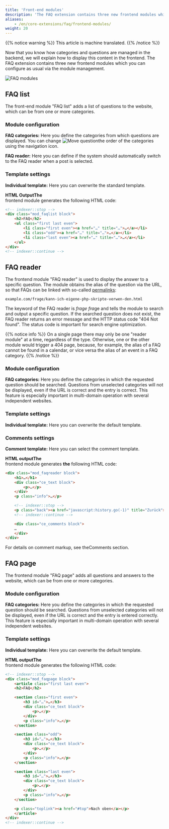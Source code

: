 ```yaml
---
title: 'Front-end modules'
description: 'The FAQ extension contains three new frontend modules which you can configure as usual via the module management.'
aliases:
    - /en/core-extensions/faq/frontend-modules/
weight: 20
---
```


{{% notice warning %}}
This article is machine translated.
{{% /notice %}}

Now that you know how categories and questions are managed in the backend, we will explain how to display this content in the frontend. The FAQ extension contains three new frontend modules which you can configure as usual via the module management.

![FAQ modules](/de/core-extensions/faq/images/de/faq-module.png?classes=shadow)

## FAQ list

The front-end module "FAQ list" adds a list of questions to the website, which can be from one or more categories.

### Module configuration

**FAQ categories:** Here you define the categories from which questions are displayed. You can change ![Move question](/de/icons/drag.svg?classes=icon "Frage verschieben")the order of the categories using the navigation icon.

**FAQ reader:** Here you can define if the system should automatically switch to the FAQ reader when a post is selected.

### Template settings

**Individual template:** Here you can overwrite the standard template.

**HTML OutputThe**  
 frontend module generates the following HTML code:

```html
<!-- indexer::stop -->
<div class="mod_faqlist block">
    <h2>FAQ</h2>
    <ul class="first last even">
        <li class="first even"><a href="…" title="…">…</a></li>
        <li class="odd"><a href="…" title="…">…</a></li>
        <li class="last even"><a href="…" title="…">…</a></li>
    </ul>
</div>
<!-- indexer::continue -->
```

## FAQ reader

The frontend module "FAQ reader" is used to display the answer to a specific question. The module obtains the alias of the question via the URL, so that FAQs can be linked with so-called [permalinks](https://de.wikipedia.org/wiki/Permalink):

`example.com/frage/kann-ich-eigene-php-skripte-verwen-den.html`

The keyword of the FAQ reader is *frage fra*ge and tells the module to search and output a specific question. If the searched question does not exist, the FAQ reader returns an error message and the HTTP status code "404 Not found". The status code is important for search engine optimization.

{{% notice info %}}
On a single page there may only be one "reader module" at a time, regardless of the type. Otherwise, one or the other module would trigger a 404 page, because, for example, the alias of a FAQ cannot be found in a calendar, or vice versa the alias of an event in a FAQ category.
{{% /notice %}}

### Module configuration

**FAQ categories:** Here you define the categories in which the requested question should be searched. Questions from unselected categories will not be displayed, even if the URL is correct and the entry is correct. This feature is especially important in multi-domain operation with several independent websites.

### Template settings

**Individual template:** Here you can overwrite the default template.

### Comments settings

**Comment template:** Here you can select the comment template.

**HTML outputThe**  
 frontend module generates **the** following HTML code:

```html
<div class="mod_faqreader block">
    <h1>…</h1>
    <div class="ce_text block">
        <p>…</p> 
    </div>
    <p class="info">…</p>

    <!-- indexer::stop -->
    <p class="back"><a href="javascript:history.go(-1)" title="Zurück">Zurück</a></p>
    <!-- indexer::continue -->

    <div class="ce_comments block">
    …
    </div>
</div>
```

For details on comment markup, see theComments section.

## FAQ page

The frontend module "FAQ page" adds all questions and answers to the website, which can be from one or more categories.

### Module configuration

**FAQ categories:** Here you define the categories in which the requested question should be searched. Questions from unselected categories will not be displayed, even if the URL is correct and the entry is entered correctly. This feature is especially important in multi-domain operation with several independent websites.

### Template settings

**Individual template:** Here you can overwrite the default template.

**HTML outputThe**  
 frontend module generates the following HTML code:

```html
<!-- indexer::stop -->
<div class="mod_faqpage block">
    <article class="first last even">
    <h2>FAQ</h2>

    <section class="first even">
        <h3 id="…">…</h3>
        <div class="ce_text block">
            <p>…</p>
        </div>
        <p class="info">…</p>
    </section>

    <section class="odd">
        <h3 id="…">…</h3>
        <div class="ce_text block">
            <p>…</p>
        </div>
        <p class="info">…</p>
    </section>

    <section class="last even">
        <h3 id="…">…</h3>
        <div class="ce_text block">
            <p>…</p>
        </div>
        <p class="info">…</p>
    </section>

    <p class="toplink"><a href="#top">Nach oben</a></p>
    </article>
</div>
<!-- indexer::continue -->
```
